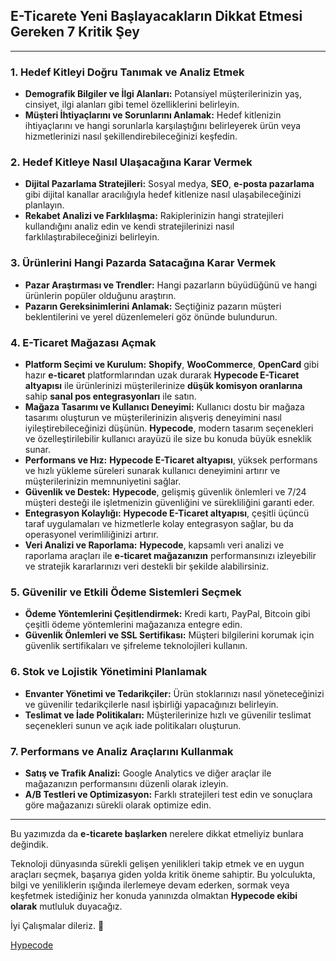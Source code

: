 ## E-Ticarete Yeni Başlayacakların Dikkat Etmesi Gereken 7 Kritik Şey

-----

### 1. Hedef Kitleyi Doğru Tanımak ve Analiz Etmek
- **Demografik Bilgiler ve İlgi Alanları:** Potansiyel müşterilerinizin yaş, cinsiyet, ilgi alanları gibi temel özelliklerini belirleyin.
- **Müşteri İhtiyaçlarını ve Sorunlarını Anlamak:** Hedef kitlenizin ihtiyaçlarını ve hangi sorunlarla karşılaştığını belirleyerek ürün veya hizmetlerinizi nasıl şekillendirebileceğinizi keşfedin.

### 2. Hedef Kitleye Nasıl Ulaşacağına Karar Vermek
- **Dijital Pazarlama Stratejileri:** Sosyal medya, <strong>SEO</strong>, <strong>e-posta pazarlama</strong> gibi dijital kanallar aracılığıyla hedef kitlenize nasıl ulaşabileceğinizi planlayın.
- **Rekabet Analizi ve Farklılaşma:** Rakiplerinizin hangi stratejileri kullandığını analiz edin ve kendi stratejilerinizi nasıl farklılaştırabileceğinizi belirleyin.

### 3. Ürünlerini Hangi Pazarda Satacağına Karar Vermek
- **Pazar Araştırması ve Trendler:** Hangi pazarların büyüdüğünü ve hangi ürünlerin popüler olduğunu araştırın.
- **Pazarın Gereksinimlerini Anlamak:** Seçtiğiniz pazarın müşteri beklentilerini ve yerel düzenlemeleri göz önünde bulundurun.

### 4. **E-Ticaret** Mağazası Açmak

- **Platform Seçimi ve Kurulum:** <strong>Shopify</strong>, <strong>WooCommerce</strong>, <strong>OpenCard</strong> gibi hazır <strong>e-ticaret</strong> platformlarından uzak durarak <strong>Hypecode E-Ticaret altyapısı</strong> ile ürünlerinizi müşterilerinize <strong>düşük komisyon oranlarına</strong> sahip <strong>sanal pos entegrasyonları</strong> ile satın.
- **Mağaza Tasarımı ve Kullanıcı Deneyimi:** Kullanıcı dostu bir mağaza tasarımı oluşturun ve müşterilerinizin alışveriş deneyimini nasıl iyileştirebileceğinizi düşünün. <strong>Hypecode</strong>, modern tasarım seçenekleri ve özelleştirilebilir kullanıcı arayüzü ile size bu konuda büyük esneklik sunar.
- **Performans ve Hız:** <strong>Hypecode **E-Ticaret** altyapısı</strong>, yüksek performans ve hızlı yükleme süreleri sunarak kullanıcı deneyimini artırır ve müşterilerinizin memnuniyetini sağlar.
- **Güvenlik ve Destek:** <strong>Hypecode</strong>, gelişmiş güvenlik önlemleri ve 7/24 müşteri desteği ile işletmenizin güvenliğini ve sürekliliğini garanti eder.
- **Entegrasyon Kolaylığı:** <strong>Hypecode **E-Ticaret** altyapısı</strong>, çeşitli üçüncü taraf uygulamaları ve hizmetlerle kolay entegrasyon sağlar, bu da operasyonel verimliliğinizi artırır.
- **Veri Analizi ve Raporlama:** <strong>Hypecode</strong>, kapsamlı veri analizi ve raporlama araçları ile <strong>e-ticaret mağazanızın</strong> performansınızı izleyebilir ve stratejik kararlarınızı veri destekli bir şekilde alabilirsiniz.

### 5. Güvenilir ve Etkili Ödeme Sistemleri Seçmek
- **Ödeme Yöntemlerini Çeşitlendirmek:** Kredi kartı, PayPal, Bitcoin gibi çeşitli ödeme yöntemlerini mağazanıza entegre edin.
- **Güvenlik Önlemleri ve SSL Sertifikası:** Müşteri bilgilerini korumak için güvenlik sertifikaları ve şifreleme teknolojileri kullanın.

### 6. Stok ve Lojistik Yönetimini Planlamak
- **Envanter Yönetimi ve Tedarikçiler:** Ürün stoklarınızı nasıl yöneteceğinizi ve güvenilir tedarikçilerle nasıl işbirliği yapacağınızı belirleyin.
- **Teslimat ve İade Politikaları:** Müşterilerinize hızlı ve güvenilir teslimat seçenekleri sunun ve açık iade politikaları oluşturun.

### 7. Performans ve Analiz Araçlarını Kullanmak
- **Satış ve Trafik Analizi:** Google Analytics ve diğer araçlar ile mağazanızın performansını düzenli olarak izleyin.
- **A/B Testleri ve Optimizasyon:** Farklı stratejileri test edin ve sonuçlara göre mağazanızı sürekli olarak optimize edin.


----

Bu yazımızda da <strong>e-ticarete başlarken</strong> nerelere dikkat etmeliyiz bunlara değindik.

Teknoloji dünyasında sürekli gelişen yenilikleri takip etmek ve en uygun araçları seçmek, başarıya giden yolda kritik öneme sahiptir. Bu yolculukta, bilgi ve yeniliklerin ışığında ilerlemeye devam ederken, sormak veya keşfetmek istediğiniz her konuda yanınızda olmaktan **Hypecode ekibi olarak** mutluluk duyacağız.

İyi Çalışmalar dileriz. 🌟

[Hypecode](https://hypecode.tech)
